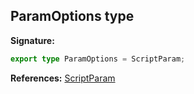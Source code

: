 
## ParamOptions type

**Signature:**

```typescript
export type ParamOptions = ScriptParam;
```
**References:** [ScriptParam](/reference/scriptparam.md)

